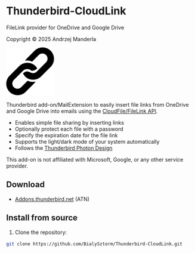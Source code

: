 # Thunderbird-CloudLink
FileLink provider for OneDrive and Google Drive

Copyright © 2025 Andrzej Manderla

<img src="icons/icon.svg" width="128">

Thunderbird add-on/MailExtension to easily insert file links from OneDrive and Google Drive into emails using the [CloudFile/FileLink API](https://thunderbird-webextensions.readthedocs.io/en/latest/cloudFile.html).

* Enables simple file sharing by inserting links
* Optionally protect each file with a password
* Specify the expiration date for the file link
* Supports the light/dark mode of your system automatically
* Follows the [Thunderbird Photon Design](https://style.thunderbird.net/)

This add-on is not affiliated with Microsoft, Google, or any other service provider.

## Download


* [Addons.thunderbird.net](https://addons.thunderbird.net/pl/thunderbird/addon/thunderbird-cloudlink/) (ATN)

## Install from source

1. Clone the repository:
```bash
git clone https://github.com/BialySztorm/Thunderbird-CloudLink.git
